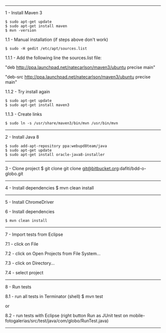 ----------------------
1 - Install Maven 3

    $ sudo apt-get update
    $ sudo apt-get install maven
    $ mvn -version

1.1 - Manual installation (if steps above don't work)

    $ sudo -H gedit /etc/apt/sources.list

1.1.1 - Add the following line the sources.list file:

  "deb http://ppa.launchpad.net/natecarlson/maven3/ubuntu precise main"

  "deb-src http://ppa.launchpad.net/natecarlson/maven3/ubuntu precise main"

1.1.2 - Try install again

    $ sudo apt-get update
    $ sudo apt-get install maven3
1.1.3 - Create links

    $ sudo ln -s /usr/share/maven3/bin/mvn /usr/bin/mvn


-----------------------
2 - Install Java 8

    $ sudo add-apt-repository ppa:webupd8team/java
    $ sudo apt-get update
    $ sudo apt-get install oracle-java8-installer


-----------------------
3 - Clone project
    $ git clone git clone git@bitbucket.org:dafiti/bdd-o-globo.git


-----------------------
4 - Install dependencies
    $ mvn clean install


-----------------------
5 - Install ChromeDriver

6 - Install dependencies

    $ mvn clean install

-----------------------
7 - Import tests from Eclipse

7.1 - click on File

7.2 - click on Open Projects from File System...

7.3 - click on Directory...

7.4 - select project

-----------------------
8 - Run tests

8.1 - run all tests in Terminator (shell)
    $ mvn test

or 

8.2 - run tests with Eclipse (right button Run as JUnit test on mobile-fotogalerias/src/test/java/com/globo/RunTest.java)

-----------------------

